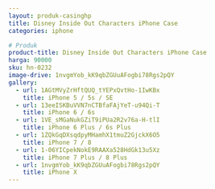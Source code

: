```yaml
---
layout: produk-casinghp
title: Disney Inside Out Characters iPhone Case
categories: iphone

# Produk
product-title: Disney Inside Out Characters iPhone Case
harga: 90000
sku: hn-0232
image-drive: 1nvgmYob_kK9qbZGUuAFogbi78Rgs2pQY
gallery:
  - url: 1AGtMVyZrHftQUQ_tYEPxQvtHo-1IwKBx
    title: iPhone 5 / 5s / SE
  - url: 13eeISKBuVVN7nCTBfaFAjYeT-u94Qi-T
    title: iPhone 6 / 6s
  - url: 1VE_sMGaNukGZiT9iPUa2R2v76a-H-tlI
    title: iPhone 6 Plus / 6s Plus
  - url: 1ZQkGqDXsqdpyMHamhX1tmuZ2GjckX6O5
    title: iPhone 7 / 8
  - url: 1-06YICpekNokE9RAAXa528HdGk13u5Xz
    title: iPhone 7 Plus / 8 Plus
  - url: 1nvgmYob_kK9qbZGUuAFogbi78Rgs2pQY
    title: iPhone X
---
```

